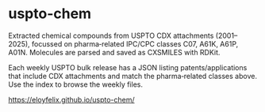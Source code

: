 # uspto-chem

Extracted chemical compounds from USPTO CDX attachments (2001–2025), focussed on pharma‑related IPC/CPC classes C07, A61K, A61P, A01N. Molecules are parsed and saved as CXSMILES with RDKit.

Each weekly USPTO bulk release has a JSON listing patents/applications that include CDX attachments and match the pharma‑related classes above. Use the index to browse the weekly files. 

https://eloyfelix.github.io/uspto-chem/
